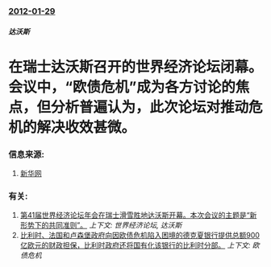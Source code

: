### [2012-01-29](/zh/news/2012/01/29/index.md)

##### 达沃斯
#  在瑞士达沃斯召开的世界经济论坛闭幕。会议中，“欧债危机”成为各方讨论的焦点，但分析普遍认为，此次论坛对推动危机的解决收效甚微。




### 信息来源:

1. [新华网](http://news.xinhuanet.com/fortune/2012-01/31/c_122632808.htm)

### 有关:

1. [第41届世界经济论坛年会在瑞士滑雪胜地达沃斯开幕。本次会议的主题是“新形势下的共同准则”。](/zh/news/2011/01/26/第41届世界经济论坛年会在瑞士滑雪胜地达沃斯开幕-本次会议的主题是-新形势下的共同准则.md) _上下文: 世界经济论坛, 达沃斯_
2. [比利时、法国和卢森堡政府向因欧债危机陷入困境的德克夏银行提供总额900亿欧元的财政担保，比利时政府还将国有化该银行的比利时分部。](/zh/news/2011/10/10/比利时-法国和卢森堡政府向因欧债危机陷入困境的德克夏银行提供总额900亿欧元的财政担保-比利时政府还将国有化该银行的比利.md) _上下文: 欧债危机_
